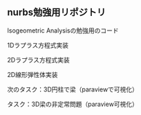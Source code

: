 ## nurbs勉強用リポジトリ

Isogeometric Analysisの勉強用のコード

1Dラプラス方程式実装

2Dラプラス方程式実装

2D線形弾性体実装

次のタスク：3D円柱で梁（paraviewで可視化）

タスク：3D梁の非定常問題（paraview可視化）